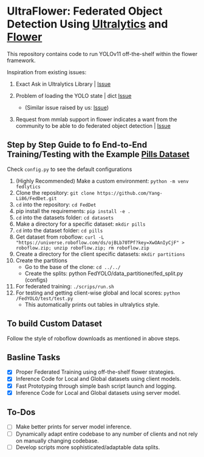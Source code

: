 # UltraFlower: Federated Object Detection Using [Ultralytics](https://github.com/ultralytics/ultralytics) and [Flower](https://github.com/adap/flower)

This repository contains code to run YOLOv11 off-the-shelf within the flower framework.

Inspiration from existing issues:
1. Exact Ask in Ultralytics Library | [Issue](https://github.com/orgs/ultralytics/discussions/9440)

2. Problem of loading the YOLO state | dict [Issue](https://github.com/ultralytics/ultralytics/issues/8804) 
        
    - (Similar issue raised by us: [Issue](https://github.com/ultralytics/ultralytics/issues/18097))

3. Request from mmlab support in flower indicates a want from the community to be able to do federated object detection | [Issue](https://github.com/adap/flower/issues/4521)

## Step by Step Guide to fo End-to-End Training/Testing with the Example [Pills Dataset](https://universe.roboflow.com/roboflow-100/pills-sxdht)

Check `config.py` to see the default configurations

1. (Highly Recommended) Make a custom environment: `python -m venv fedlytics`
2. Clone the repository: `git clone https://github.com/Yang-Li86/FedDet.git`
3. `cd` into the repository: `cd FedDet`
4. pip install the requirements: `pip install -e .`
5. `cd` into the datasets folder: `cd datasets`
6. Make a directory for a specific dataset: `mkdir pills`
8. `cd` into the dataset folder: `cd pills`
9. Get dataset from roboflow: `curl -L "https://universe.roboflow.com/ds/ojBLb70TPf?key=XwOAnIyCjF" > roboflow.zip; unzip roboflow.zip; rm roboflow.zip`
10. Create a directory for the client specific datasets: `mkdir partitions`
11. Create the partitions
    - Go to the base of the clone: `cd ../../`
    - Create the splits: python FedYOLO/data_partitioner/fed_split.py (configs) 
12. For federated training: `./scrips/run.sh`
13. For testing and getting client-wise global and local scores: `python /FedYOLO/test/test.py`
    - This automatically prints out tables in ultralytics style.

## To build Custom Dataset
Follow the style of roboflow downloads as mentioned in above steps.

## Basline Tasks
- [x] Proper Federated Training using off-the-shelf flower strategies.
- [x] Inference Code for Local and Global datasets using client models.
- [x] Fast Prototyping through simple bash script launch and logging.
- [x] Inference Code for Local and Global datasets using server model.

## To-Dos
- [ ] Make better prints for server model inference.
- [ ] Dynamically adapt entire codebase to any number of clients and not rely on manually changing codebase.
- [ ] Develop scripts more sophisticated/adaptable data splits.